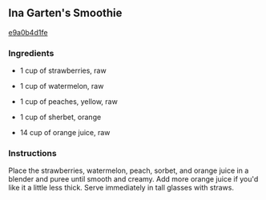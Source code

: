 ## Ina Garten's Smoothie

[e9a0b4d1fe](http://www.food.com/recipe/ina-gartens-smoothie-282530)

### Ingredients

 - 1 cup of strawberries, raw

 - 1 cup of watermelon, raw

 - 1 cup of peaches, yellow, raw

 - 1 cup of sherbet, orange

 - 14 cup of orange juice, raw

### Instructions

Place the strawberries, watermelon, peach, sorbet, and orange juice in a blender and puree until smooth and creamy. Add more orange juice if you'd like it a little less thick. Serve immediately in tall glasses with straws.
